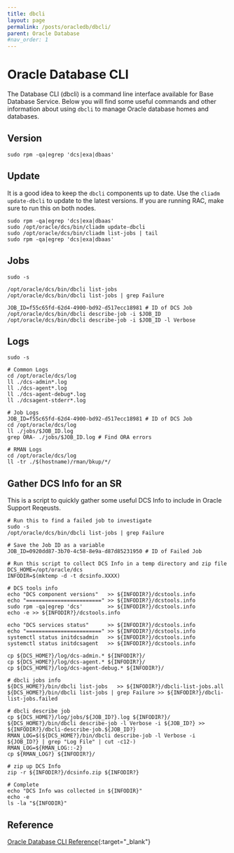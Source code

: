 ```yaml
---
title: dbcli
layout: page
permalink: /posts/oracledb/dbcli/
parent: Oracle Database
#nav_order: 1
---
```


# Oracle Database CLI

The Database CLI (dbcli) is a command line interface available for Base Database Service. Below you will find some useful commands and other information about using `dbcli` to manage Oracle database homes and databases.

## Version

```
sudo rpm -qa|egrep 'dcs|exa|dbaas'
```

## Update

It is a good idea to keep the `dbcli` components up to date. Use the `cliadm update-dbcli` to update to the latest versions. If you are running RAC, make sure to run this on both nodes.

```
sudo rpm -qa|egrep 'dcs|exa|dbaas'
sudo /opt/oracle/dcs/bin/cliadm update-dbcli
sudo /opt/oracle/dcs/bin/cliadm list-jobs | tail
sudo rpm -qa|egrep 'dcs|exa|dbaas'
```

## Jobs

```
sudo -s

/opt/oracle/dcs/bin/dbcli list-jobs
/opt/oracle/dcs/bin/dbcli list-jobs | grep Failure

JOB_ID=f55c65fd-62d4-4900-bd92-d517ecc18981 # ID of DCS Job
/opt/oracle/dcs/bin/dbcli describe-job -i $JOB_ID
/opt/oracle/dcs/bin/dbcli describe-job -i $JOB_ID -l Verbose
```

## Logs

```
sudo -s

# Common Logs
cd /opt/oracle/dcs/log
ll ./dcs-admin*.log
ll ./dcs-agent*.log
ll ./dcs-agent-debug*.log
ll ./dcsagent-stderr*.log

# Job Logs
JOB_ID=f55c65fd-62d4-4900-bd92-d517ecc18981 # ID of DCS Job
cd /opt/oracle/dcs/log
ll ./jobs/$JOB_ID.log
grep ORA- ./jobs/$JOB_ID.log # Find ORA errors

# RMAN Logs
cd /opt/oracle/dcs/log
ll -tr ./$(hostname)/rman/bkup/*/
```

## Gather DCS Info for an SR

This is a script to quickly gather some useful DCS Info to include in Oracle Support Reqeusts.

```
# Run this to find a failed job to investigate
sudo -s
/opt/oracle/dcs/bin/dbcli list-jobs | grep Failure

# Save the Job ID as a variable
JOB_ID=0920dd87-3b70-4c58-8e9a-d87d85231950 # ID of Failed Job
```
```
# Run this script to collect DCS Info in a temp directory and zip file
DCS_HOME=/opt/oracle/dcs
INFODIR=$(mktemp -d -t dcsinfo.XXXX)

# DCS tools info
echo "DCS component versions"   >> ${INFODIR?}/dcstools.info
echo "========================" >> ${INFODIR?}/dcstools.info
sudo rpm -qa|egrep 'dcs'        >> ${INFODIR?}/dcstools.info
echo -e >> ${INFODIR?}/dcstools.info

echo "DCS services status"      >> ${INFODIR?}/dcstools.info
echo "========================" >> ${INFODIR?}/dcstools.info
systemctl status initdcsadmin   >> ${INFODIR?}/dcstools.info
systemctl status initdcsagent   >> ${INFODIR?}/dcstools.info

cp ${DCS_HOME?}/log/dcs-admin.* ${INFODIR?}/
cp ${DCS_HOME?}/log/dcs-agent.* ${INFODIR?}/
cp ${DCS_HOME?}/log/dcs-agent-debug.* ${INFODIR?}/

# dbcli jobs info
${DCS_HOME?}/bin/dbcli list-jobs   >> ${INFODIR?}/dbcli-list-jobs.all
${DCS_HOME?}/bin/dbcli list-jobs | grep Failure >> ${INFODIR?}/dbcli-list-jobs.failed

# dbcli describe job
cp ${DCS_HOME?}/log/jobs/${JOB_ID?}.log ${INFODIR?}/
${DCS_HOME?}/bin/dbcli describe-job -l Verbose -i ${JOB_ID?} >> ${INFODIR?}/dbcli-describe-job.${JOB_ID?}
RMAN_LOG=$(${DCS_HOME?}/bin/dbcli describe-job -l Verbose -i ${JOB_ID?} | grep "Log File" | cut -c12-)
RMAN_LOG=${RMAN_LOG::-2}
cp ${RMAN_LOG?} ${INFODIR?}/

# zip up DCS Info
zip -r ${INFODIR?}/dcsinfo.zip ${INFODIR?}

# Complete
echo "DCS Info was collected in ${INFODIR}"
echo -e 
ls -la "${INFODIR}"

```

## Reference

[Oracle Database CLI Reference](https://docs.oracle.com/en-us/iaas/dbcs/doc/oracle-database-cli-reference.html){:target="_blank"}

